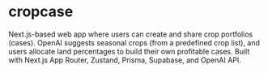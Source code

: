 # cropcase
Next.js-based web app where users can create and share crop portfolios (cases). OpenAI suggests seasonal crops (from a predefined crop list), and users allocate land percentages to build their own profitable cases. Built with Next.js App Router, Zustand, Prisma, Supabase, and OpenAI API.
